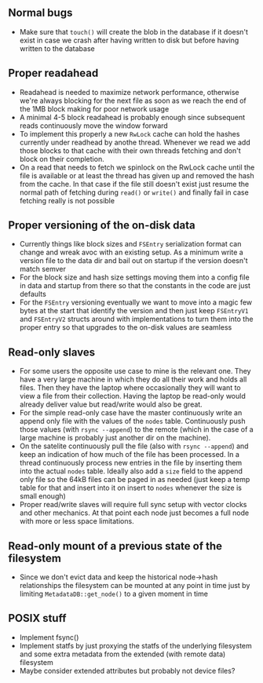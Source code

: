 Normal bugs
-----------

  - Make sure that `touch()` will create the blob in the database if it doesn't exist in case we crash after having written to disk but before having written to the database

Proper readahead
----------------

  - Readahead is needed to maximize network performance, otherwise we're always blocking for the next file as soon as we reach the end of the 1MB block making for poor network usage
  - A minimal 4-5 block readahead is probably enough since subsequent reads continuously move the window forward
  - To implement this properly a new `RwLock` cache can hold the hashes currently under readhead by anothe thread. Whenever we read we add those blocks to that cache with their own threads fetching and don't block on their completion.
  - On a read that needs to fetch we spinlock on the RwLock cache until the file is available or at least the thread has given up and removed the hash from the cache. In that case if the file still doesn't exist just resume the normal path of fetching during `read()` or `write()` and finally fail in case fetching really is not possible

Proper versioning of the on-disk data
-------------------------------------

  - Currently things like block sizes and `FSEntry` serialization format can change and wreak avoc with an existing setup. As a minimum write a version file to the data dir and bail out on startup if the version doesn't match semver
  - For the block size and hash size settings moving them into a config file in data and startup from there so that the constants in the code are just defaults
  - For the `FSEntry` versioning eventually we want to move into a magic few bytes at the start that identify the version and then just keep `FSEntryV1` and `FSEntryV2` structs around with implementations to turn them into the proper entry so that upgrades to the on-disk values are seamless

Read-only slaves
--------------------------

  - For some users the opposite use case to mine is the relevant one. They have a very large machine in which they do all their work and holds all files. Then they have the laptop where occasionally they will want to view a file from their collection. Having the laptop be read-only would already deliver value but read/write would also be great.
  - For the simple read-only case have the master continuously write an append only file with the values of the `nodes` table. Continuously push those values (with `rsync --append`) to the remote (which in the case of a large machine is probably just another dir on the machine).
  - On the satelite continuously pull the file (also with `rsync --append`) and keep an indication of how much of the file has been processed. In a thread continuously process new entries in the file by inserting them into the actual `nodes` table. Ideally also add a `size` field to the append only file so the 64kB files can be paged in as needed (just keep a temp table for that and insert into it on insert to `nodes` whenever the size is small enough)
  - Proper read/write slaves will require full sync setup with vector clocks and other mechanics. At that point each node just becomes a full node with more or less space limitations.

Read-only mount of a previous state of the filesystem
-----------------------------------------------------------------

  - Since we don't evict data and keep the historical node->hash relationships the filesystem can be mounted at any point in time just by limiting `MetadataDB::get_node()` to a given moment in time

POSIX stuff
-----------

  - Implement fsync()
  - Implement statfs by just proxying the statfs of the underlying filesystem and some extra metadata from the extended (with remote data) filesystem
  - Maybe consider extended attributes but probably not device files?
